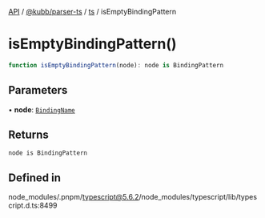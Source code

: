 [API](../../../../../packages.md) / [@kubb/parser-ts](../../../index.md) / [ts](../index.md) / isEmptyBindingPattern

# isEmptyBindingPattern()

```ts
function isEmptyBindingPattern(node): node is BindingPattern
```

## Parameters

• **node**: [`BindingName`](../type-aliases/BindingName.md)

## Returns

`node is BindingPattern`

## Defined in

node\_modules/.pnpm/typescript@5.6.2/node\_modules/typescript/lib/typescript.d.ts:8499
